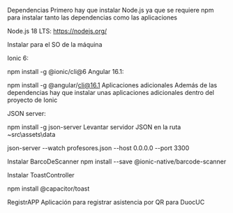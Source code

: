
Dependencias
Primero hay que instalar Node.js ya que se requiere npm para instalar tanto las dependencias como las aplicaciones

Node.js 18 LTS: https://nodejs.org/

Instalar para el SO de la máquina

Ionic 6:

npm install -g @ionic/cli@6
Angular 16.1:

npm install -g @angular/cli@16.1
Aplicaciones adicionales
Además de las dependencias hay que instalar unas aplicaciones adicionales dentro del proyecto de Ionic

JSON server:

npm install -g json-server
Levantar servidor JSON en la ruta ~src\assets\data

json-server --watch profesores.json --host 0.0.0.0 --port 3300

Instalar BarcoDeScanner
npm install --save @ionic-native/barcode-scanner

Instalar ToastController

npm install @capacitor/toast

RegistrAPP
Aplicación para registrar asistencia por QR para DuocUC
